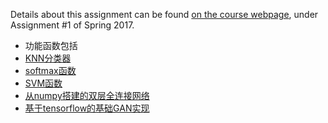 Details about this assignment can be found [on the course webpage](http://cs231n.github.io/), under Assignment #1 of Spring 2017.
* 功能函数包括
* [KNN分类器](#https://github.com/WoShiDongZhiWu/cs231n/blob/master/knn.ipynb) 
* [softmax函数](#https://github.com/WoShiDongZhiWu/cs231n/blob/master/softmax.ipynb) 
* [SVM函数](#https://github.com/WoShiDongZhiWu/cs231n/blob/master/svm.ipynb) 
* [从numpy搭建的双层全连接网络](#https://github.com/WoShiDongZhiWu/cs231n/blob/master/two_layer_net.ipynb) 
* [基于tensorflow的基础GAN实现](#https://github.com/WoShiDongZhiWu/cs231n/blob/master/GANs-TensorFlow.ipynb) 

